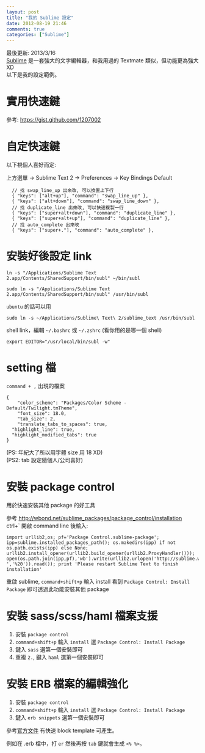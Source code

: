 ```yaml
---
layout: post
title: "我的 Sublime 設定"
date: 2012-08-19 21:46
comments: true
categories: ["Sublime"]
---
```

最後更新: 2013/3/16   
<a href="http://www.sublimetext.com/" target="_blank">Sublime</a> 是一套強大的文字編輯器，和我用過的 Textmate 類似，但功能更為強大 XD  
以下是我的設定範例。

<!-- more -->

實用快速鍵
=========

參考: <a href="https://gist.github.com/1207002" target="_blank">https://gist.github.com/1207002</a>

自定快速鍵
=========

以下視個人喜好而定:  

上方選單 -> Sublime Text 2 -> Preferences -> Key Bindings Default  

```
  // 找 swap_line_up 出來改, 可以換置上下行
  { "keys": ["alt+up"], "command": "swap_line_up" },
  { "keys": ["alt+down"], "command": "swap_line_down" },
  // 找 duplicate_line 出來改, 可以快速複製一行
  { "keys": ["super+alt+down"], "command": "duplicate_line" },
  { "keys": ["super+alt+up"], "command": "duplicate_line" },
  // 找 auto_complete 出來改
  { "keys": ["super+."], "command": "auto_complete" },
```

安裝好後設定 link
================

```
ln -s "/Applications/Sublime Text 2.app/Contents/SharedSupport/bin/subl" ~/bin/subl

sudo ln -s "/Applications/Sublime Text 2.app/Contents/SharedSupport/bin/subl" /usr/bin/subl
```

`ubuntu` 的話可以用

```
sudo ln -s ~/Applications/Sublime\ Text\ 2/sublime_text /usr/bin/subl
```

shell link，編輯 `~/.bashrc` 或 `~/.zshrc` (看你用的是哪一個 shell)

```
export EDITOR="/usr/local/bin/subl -w"
```


setting 檔 
==========

`command + ,` 出現的檔案  

```
{
	"color_scheme": "Packages/Color Scheme - Default/Twilight.tmTheme",
	"font_size": 18.0,
	"tab_size": 2,
	"translate_tabs_to_spaces": true,  
  "highlight_line": true,
  "highlight_modified_tabs": true
}

```

(PS: 年紀大了所以用字體 size 用 18 XD)  
(PS2: tab 設定隨個人/公司喜好)



安裝 package control
====================

用於快速安裝其他 package 的好工具

參考 <a href="http://wbond.net/sublime_packages/package_control/installation" target="_blank">http://wbond.net/sublime_packages/package_control/installation</a>  
ctrl+` 開啟 command line 後輸入:   

```
import urllib2,os; pf='Package Control.sublime-package'; ipp=sublime.installed_packages_path(); os.makedirs(ipp) if not os.path.exists(ipp) else None; urllib2.install_opener(urllib2.build_opener(urllib2.ProxyHandler())); open(os.path.join(ipp,pf),'wb').write(urllib2.urlopen('http://sublime.wbond.net/'+pf.replace(' ','%20')).read()); print 'Please restart Sublime Text to finish installation'
```

重啟 sublime, `command+shift+p` 輸入 install 看到 `Package Control: Install Package` 即可透過此功能安裝其他 package

安裝 sass/scss/haml 檔案支援
==========================

1. 安裝 `package control`  
2. `command+shift+p` 輸入 `install` 選 `Package Control: Install Package`  
3. 鍵入 `sass` 選第一個安裝即可
4. 重複 `2.`, 鍵入 `haml` 選第一個安裝即可

安裝 ERB 檔案的編輯強化
====================

1. 安裝 `package control`  
2. `command+shift+p` 輸入 `install` 選 `Package Control: Install Package`  
3. 鍵入 `erb snippets` 選第一個安裝即可

參考<a href="https://github.com/matthewrobertson/ERB-Sublime-Snippets" target="_blank">官方文件</a> 有快速 block template 可產生。  

例如在 .erb 檔中，打 `er` 然後再按 `tab` 鍵就會生成 `<% %>`。

